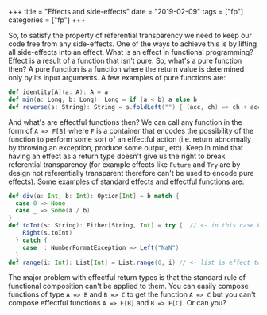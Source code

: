 +++
title = "Effects and side-effects"
date = "2019-02-09"
tags = ["fp"] 
categories = ["fp"]
+++

So, to satisfy the property of referential transparency we need to keep our code free from any side-effects. One of the ways to achieve this is by lifting all side-effects into an effect. What is an effect in functional programming? Effect is a result of a function that isn't pure. So, what's a pure function then? A pure function is a function where the return value is determined only by its input arguments. A few examples of pure functions are: 

```scala
def identity[A](a: A): A = a
def min(a: Long, b: Long): Long = if (a < b) a else b
def reverse(s: String): String = s.foldLeft("") { (acc, ch) => ch + acc }
```

And what's are effectful functions then? We can call any function in the form of `A => F[B]` where `F` is a container that encodes the possibility of the function to perform some sort of an effectful action (i.e. return abnormally by throwing an exception, produce some output, etc). Keep in mind that having an effect as a return type doesn't give us the right to break referential transparency (for example effects like `Future` and `Try` are by design not referentially transparent therefore can't be used to encode pure effects). Some examples of standard effects and effectful functions are:

```scala
def div(a: Int, b: Int): Option[Int] = b match {
  case 0 => None
  case _ => Some(a / b)
}
def toInt(s: String): Either[String, Int] = try {  // <- in this case F[B] is Either[String, B]
    Right(s.toInt) 
  } catch { 
    case _: NumberFormatException => Left("NaN") 
  }
def range(i: Int): List[Int] = List.range(0, i) // <- list is effect too
```

The major problem with effectful return types is that the standard rule of functional composition can't be applied to them. You can easily compose functions of type `A => B` and `B => C` to get the function `A => C` but you can't compose effectful functions `A => F[B]` and `B => F[C]`. Or can you?